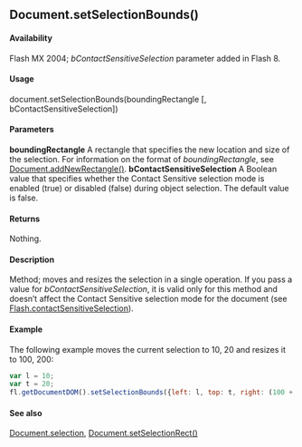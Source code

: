 ## Document.setSelectionBounds()

#### Availability

Flash MX 2004; *bContactSensitiveSelection* parameter added in Flash 8.

#### Usage

document.setSelectionBounds(boundingRectangle [, bContactSensitiveSelection])

#### Parameters

**boundingRectangle** A rectangle that specifies the new location and size of the selection. For information on the format of *boundingRectangle*, see [Document.addNewRectangle()](../Document_object/Document10.md).
**bContactSensitiveSelection** A Boolean value that specifies whether the Contact Sensitive selection mode is enabled (true) or disabled (false) during object selection. The default value is false.

#### Returns

Nothing.

#### Description

Method; moves and resizes the selection in a single operation.
If you pass a value for *bContactSensitiveSelection*, it is valid only for this method and doesn’t affect the Contact Sensitive selection mode for the document (see [Flash.contactSensitiveSelection](../Flash_object_/Flash14.md)).

#### Example

The following example moves the current selection to 10, 20 and resizes it to 100, 200:

```javascript
var l = 10; 
var t = 20;
fl.getDocumentDOM().setSelectionBounds({left: l, top: t, right: (100 + l), bottom: (200 + t)});
```

#### See also

[Document.selection](../Document_object/Document430.md), [Document.setSelectionRect()](../Document_object/Document9689.md)
